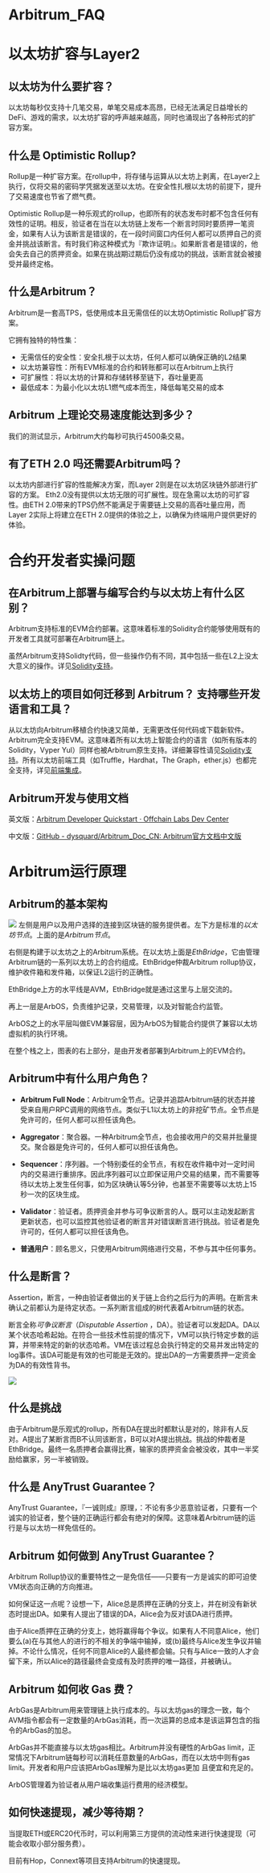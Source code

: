 # Arbitrum_FAQ



# 以太坊扩容与Layer2
## 以太坊为什么要扩容？
以太坊每秒仅支持十几笔交易，单笔交易成本高昂，已经无法满足日益增长的DeFi、游戏的需求，以太坊扩容的呼声越来越高，同时也涌现出了各种形式的扩容方案。

## 什么是 Optimistic Rollup?
Rollup是一种扩容方案。在rollup中，将存储与运算从以太坊上剥离，在Layer2上执行，仅将交易的密码学凭据发送至以太坊。在安全性扎根以太坊的前提下，提升了交易速度也节省了燃气费。

Optimistic Rollup是一种乐观式的rollup，也即所有的状态发布时都不包含任何有效性的证明。相反，验证者在当在以太坊链上发布一个断言时同时要质押一笔资金，如果有人认为该断言是错误的，在一段时间窗口内任何人都可以质押自己的资金并挑战该断言。有时我们称这种模式为『欺诈证明』。如果断言者是错误的，他会失去自己的质押资金。如果在挑战期过期后仍没有成功的挑战，该断言就会被接受并最终定格。


## 什么是Arbitrum？
Arbitrum是一套高TPS，低使用成本且无需信任的以太坊Optimistic Rollup扩容方案。

它拥有独特的特性集：
* 无需信任的安全性：安全扎根于以太坊，任何人都可以确保正确的L2结果
* 以太坊兼容性：所有EVM标准的合约和转账都可以在Arbitrum上执行
* 可扩展性：将以太坊的计算和存储转移至链下，吞吐量更高
* 最低成本：为最小化以太坊L1燃气成本而生，降低每笔交易的成本

## Arbitrum 上理论交易速度能达到多少？
我们的测试显示，Arbitrum大约每秒可执行4500条交易。

## 有了ETH 2.0 吗还需要Arbitrum吗？
以太坊内部进行扩容的性能解决方案，而Layer 2则是在以太坊区块链外部进行扩容的方案。
Eth2.0没有提供以太坊无限的可扩展性。现在急需以太坊的可扩容性。由ETH 2.0带来的TPS仍然不能满足于需要链上交易的高吞吐量应用，而Layer 2实际上将建立在ETH 2.0提供的体验之上，以确保为终端用户提供更好的体验。



# 合约开发者实操问题
## 在Arbitrum上部署与编写合约与以太坊上有什么区别？
Arbitrum支持标准的EVM合约部署。这意味着标准的Solidity合约能够使用既有的开发者工具就可部署在Arbitrum链上。

虽然Arbitrum支持Solidty代码，但一些操作仍有不同，其中包括一些在L2上没太大意义的操作。详见[Solidity支持](https://github.com/dysquard/Arbitrum_Doc_CN/blob/master/5_与以太坊相比的不同点/3_Solidity支持.md)。


## 以太坊上的项目如何迁移到 Arbitrum？ 支持哪些开发语言和工具？
从以太坊向Arbitrum移植合约快速又简单，无需更改任何代码或下载新软件。Arbitrum完全支持EVM。这意味着所有以太坊上智能合约的语言（如所有版本的Solidity，Vyper Yul）同样也被Arbitrum原生支持。详细兼容性请见[Solidity支持](https://github.com/dysquard/Arbitrum_Doc_CN/blob/master/5_与以太坊相比的不同点/3_Solidity支持.md)。所有以太坊前端工具（如Truffle，Hardhat，The Graph，ether.js）也都完全支持，详见[前端集成](https://github.com/dysquard/Arbitrum_Doc_CN/blob/master/3_dapp基础/1_前端集成.md)。


## Arbitrum开发与使用文档
英文版：[Arbitrum Developer Quickstart · Offchain Labs Dev Center](https://developer.offchainlabs.com/docs/developer_quickstart)

中文版：[GitHub - dysquard/Arbitrum_Doc_CN: Arbitrum官方文档中文版](https://github.com/dysquard/Arbitrum_Doc_CN)


# Arbitrum运行原理

## Arbitrum的基本架构
![](Arbitrum_FAQ/1qwGMCrLQjJMv9zhWIUYkQXoDR2IksU5IzcSUPNJ5pWkY81pCvr7WkTf4-sb41cVohcnL-i6y8M1LU8v-4RXT_fdOsaMuLXnjwerSuKTQdHE-Hrvf4qBhRQ2r7qjxuAi3mk3hgkh.png)
左侧是用户以及用户选择的连接到区块链的服务提供者。左下方是标准的*以太坊节点*。上面的是*Arbitrum节点*。

右侧是构建于以太坊之上的Arbitrum系统。在以太坊上面是*EthBridge*，它由管理Arbitrum链的一系列以太坊上的合约组成。EthBridge仲裁Arbitrum rollup协议，维护收件箱和发件箱，以保证L2运行的正确性。

EthBridge上方的水平线是AVM，EthBridge就是通过这里与上层交流的。

再上一层是ArbOS，负责维护记录，交易管理，以及对智能合约监管。

ArbOS之上的水平层叫做EVM兼容层，因为ArbOS为智能合约提供了兼容以太坊虚拟机的执行环境。

在整个栈之上，图表的右上部分，是由开发者部署到Arbitrum上的EVM合约。

## Arbitrum中有什么用户角色？
* **Arbitrum Full Node**：Arbitrum全节点。记录并追踪Arbitrum链的状态并接受来自用户RPC调用的网络节点。类似于L1以太坊上的非挖矿节点。全节点是免许可的，任何人都可以担任该角色。

* **Aggregator**：聚合器。一种Arbitrum全节点，也会接收用户的交易并批量提交。聚合器是免许可的，任何人都可以担任该角色。

* **Sequencer**：序列器。一个特别委任的全节点，有权在收件箱中对一定时间内的交易进行重排序。因此序列器可以立即保证用户交易的结果，而不需要等待以太坊上发生任何事，如为区块确认等5分钟，也甚至不需要等以太坊上15秒一次的区块生成。

* **Validator**：验证者。质押资金并参与可争议断言的人。既可以主动发起断言更新状态，也可以监控其他验证者的断言并对错误断言进行挑战。验证者是免许可的，任何人都可以担任该角色。

* **普通用户**：顾名思义，只使用Arbitrum网络进行交易，不参与其中任何事务。


## 什么是断言？
 Assertion，断言，一种由验证者做出的关于链上合约之后行为的声明。在断言未确认之前都认为是待定状态。一系列断言组成的树代表着Arbitrum链的状态。

断言全称*可争议断言*（*Disputable Assertion* ，DA）。验证者可以发起DA。DA以某个状态哈希起始。在符合一些技术性前提的情况下，VM可以执行特定步数的运算，并带来特定的新的状态哈希。VM在该过程总会执行特定的交易并发出特定的log事件。该DA可能是有效的也可能是无效的。提出DA的一方需要质押一定资金为DA的有效性背书。

![](Arbitrum_FAQ/9B8EC4AB-3C1C-4603-B078-BA64B65BC1E7.png)

## 什么是挑战
由于Arbitrum是乐观式的rollup，所有DA在提出时都默认是对的，除非有人反对。A提出了某断言而B不认同该断言，B可以对A提出挑战。挑战的仲裁者是EthBridge。最终一名质押者会赢得比赛，输家的质押资金会被没收，其中一半奖励给赢家，另一半被销毁。


## 什么是 AnyTrust Guarantee？
AnyTrust Guarantee，『一诚则成』原理，：不论有多少恶意验证者，只要有一个诚实的验证者，整个链的正确运行都会有绝对的保障。这意味着Arbitrum链的运行是与以太坊一样免信任的。


## Arbitrum 如何做到 AnyTrust Guarantee？
Arbitrum Rollup协议的重要特性之一是免信任——只要有一方是诚实的即可迫使VM状态向正确的方向推进。

如何保证这一点呢？设想一下，Alice总是质押在正确的分支上，并在树没有新状态时提出DA。如果有人提出了错误的DA，Alice会为反对该DA进行质押。

由于Alice质押在正确的分支上，她将赢得每个争议。如果有人不同意Alice，他们要么(a)在与其他人的进行的不相关的争端中输掉，或(b)最终与Alice发生争议并输掉。不论什么情况，任何不同意Alice的人最终都会输。只有与Alice一致的人才会留下来，所以Alice的路径最终会变成有及时质押的唯一路径，并被确认。



## Arbitrum 如何收 Gas 费？
ArbGas是Arbitrum用来管理链上执行成本的。与以太坊gas的理念一致，每个AVM指令都会有一定数量的ArbGas消耗，而一次运算的总成本是该运算包含的指令的ArbGas的加总。

ArbGas并不能直接与以太坊gas相比。Arbitrum并没有硬性的ArbGas limit，正常情况下Arbitrum链每秒可以消耗任意数量的ArbGas，而在以太坊中则有gas limit。开发者和用户应该把ArbGas理解为是比以太坊gas更加
且便宜和充足的。

ArbOS管理着为验证者从用户端收集运行费用的经济模型。


## 如何快速提现，减少等待期？
当提取ETH或ERC20代币时，可以利用第三方提供的流动性来进行快速提现（可能会收取小部分服务费）。

目前有Hop，Connext等项目支持Arbitrum的快速提现。





